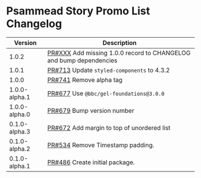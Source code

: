 # Psammead Story Promo List Changelog

<!-- prettier-ignore -->
| Version | Description |
| ------- | ----------- |
| 1.0.2   | [PR#XXX](https://github.com/BBC/psammead/pull/XXX) Add missing 1.0.0 record to CHANGELOG and bump dependencies |
| 1.0.1   | [PR#713](https://github.com/BBC/psammead/pull/713) Update `styled-components` to 4.3.2 |
| 1.0.0   | [PR#741](https://github.com/BBC/psammead/pull/741) Remove alpha tag |
| 1.0.0-alpha.1 | [PR#677](https://github.com/BBC/psammead/pull/677) Use `@bbc/gel-foundations@3.0.0` |
| 1.0.0-alpha.0 | [PR#679](https://github.com/BBC/psammead/pull/679) Bump version number |
| 0.1.0-alpha.3 | [PR#672](https://github.com/BBC/psammead/pull/672) Add margin to top of unordered list |
| 0.1.0-alpha.2 | [PR#534](https://github.com/BBC/psammead/pull/534) Remove Timestamp padding. |
| 0.1.0-alpha.1 | [PR#486](https://github.com/BBC/psammead/pull/486) Create initial package. |
